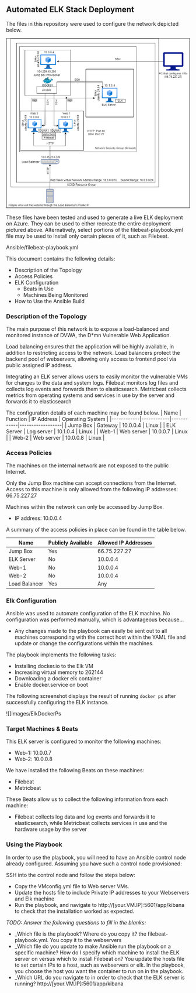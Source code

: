 ## Automated ELK Stack Deployment

The files in this repository were used to configure the network depicted below.

![Elk Stack Project](https://github.com/FerniCruz/Elk-Stack-Project/blob/99463ea666733e9a64448d68c07fc624a8ed593b/Images/NetworkDiagram.PNG)

These files have been tested and used to generate a live ELK deployment on Azure. They can be used to either recreate the entire deployment pictured above. Alternatively, select portions of the filebeat-playbook.yml file may be used to install only certain pieces of it, such as Filebeat.

 Ansible/filebeat-playbook.yml

This document contains the following details:
- Description of the Topology
- Access Policies
- ELK Configuration
  - Beats in Use
  - Machines Being Monitored
- How to Use the Ansible Build


### Description of the Topology

The main purpose of this network is to expose a load-balanced and monitored instance of DVWA, the D*mn Vulnerable Web Application.

Load balancing ensures that the application will be highly available, in addition to restricting access to the network.
Load balancers protect the backend pool of webservers, allowing only access to frontend pool via public assigned IP address.

Integrating an ELK server allows users to easily monitor the vulnerable VMs for changes to the data and system logs.
Filebeat monitors log files and collects log events and forwards them to elasticsearch.
Metricbeat collects metrics from operating systems and services in use by the server and forwards it to elasticsearch

The configuration details of each machine may be found below.
| Name       | Function   | IP Address | Operating System |
|------------|------------|------------|------------------|
| Jump Box   | Gateway    | 10.0.0.4   | Linux            |
| ELK Server | Log server | 10.1.0.4   | Linux            |
| Web-1      | Web server | 10.0.0.7   | Linux            |
| Web-2      | Web server | 10.0.0.8   | Linux            |
### Access Policies

The machines on the internal network are not exposed to the public Internet. 

Only the Jump Box machine can accept connections from the Internet. Access to this machine is only allowed from the following IP addresses:
66.75.227.27

Machines within the network can only be accessed by Jump Box.
- IP address: 10.0.0.4

A summary of the access policies in place can be found in the table below.

| Name          | Publicly Available | Allowed IP Addresses |
|---------------|--------------------|----------------------|
| Jump Box      | Yes                | 66.75.227.27         |
| ELK Server    | No                 | 10.0.0.4             |
| Web-1         | No                 | 10.0.0.4             |
| Web-2         | No                 | 10.0.0.4             |
| Load Balancer | Yes                | Any                  |

### Elk Configuration

Ansible was used to automate configuration of the ELK machine. No configuration was performed manually, which is advantageous because...
- Any changes made to the playbook can easily be sent out to all machines corresponding with the correct host within the YAML file and update or change the configurations within the machines.

The playbook implements the following tasks:
- Installing docker.io to the Elk VM
- Increasing virtual memory to 262144
- Downloading a docker elk container
- Enable docker.service on boot

The following screenshot displays the result of running `docker ps` after successfully configuring the ELK instance.

![]Images/ElkDockerPs

### Target Machines & Beats
This ELK server is configured to monitor the following machines:
- Web-1: 10.0.0.7
- Web-2: 10.0.0.8

We have installed the following Beats on these machines:
- Filebeat
- Metricbeat

These Beats allow us to collect the following information from each machine:
- Filebeat collects log data and log events and forwards it to elasticsearch, while Metricbeat collects services in use and the hardware usage by the server

### Using the Playbook
In order to use the playbook, you will need to have an Ansible control node already configured. Assuming you have such a control node provisioned: 

SSH into the control node and follow the steps below:
- Copy the VMconfig.yml file to Web server VMs.
- Update the hosts file to include Private IP addresses to your Webservers and Elk machine
- Run the playbook, and navigate to http://[your.VM.IP]:5601/app/kibana to check that the installation worked as expected.

_TODO: Answer the following questions to fill in the blanks:_
- _Which file is the playbook? Where do you copy it? the filebeat-playbook.yml. You copy it to the webservers
- _Which file do you update to make Ansible run the playbook on a specific machine? How do I specify which machine to install the ELK server on versus which to install Filebeat on? You update the hosts file to set certain IPs to a host, such as webservers or elk. In the playbook, you choose the host you want the container to run on in the playbook.
- _Which URL do you navigate to in order to check that the ELK server is running? http://[your.VM.IP]:5601/app/kibana
